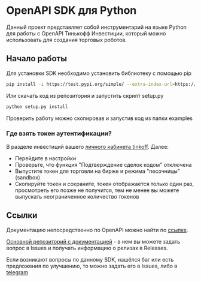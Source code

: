 # OpenAPI SDK для Python

Данный проект представляет собой инструментарий на языке Python для работы с OpenAPI Тинькофф Инвестиции, который можно
использовать для создания торговых роботов.

## Начало работы

Для установки SDK необходимо установить библиотеку с помощью pip
```bash
pip install -i https://test.pypi.org/simple/ --extra-index-url=https://pypi.org/simple/ tinkoff-invest-openapi-client
```

Или скачать код из репозитория и запустить скрипт setup.py
```bash
python setup.py install
```

Проверить работу можно скопировав и запустив код из папки examples 

### Где взять токен аутентификации?

В разделе инвестиций вашего [личного кабинета tinkoff](https://www.tinkoff.ru/invest/). Далее:

* Перейдите в настройки
* Проверьте, что функция "Подтверждение сделок кодом" отключена
* Выпустите токен для торговли на бирже и режима "песочницы" (sandbox)
* Скопируйте токен и сохраните, токен отображается только один раз, просмотреть его позже не получится, тем не менее вы
  можете выпускать неограниченное количество токенов

## Ссылки

Документацию непосредственно по OpenAPI можно найти по [ссылке](https://api-invest.tinkoff.ru/openapi/docs/).

[Основной репозиторий с документацией](https://github.com/TinkoffCreditSystems/invest-openapi/) - в нем вы можете задать вопрос в Issues и получать информацию о релизах в Releases.

Если возникают вопросы по данному SDK, нашёлся баг или есть предложения по улучшению, то можно задать его в Issues, либо в [telegram](https://t.me/awethon)

